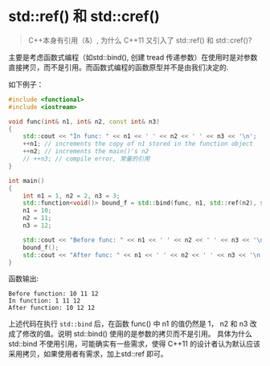 # std::ref() 和 std::cref()   

> C++本身有引用（&）, 为什么 C++11 又引入了 std::ref() 和 std::cref()?   

主要是考虑函数式编程（如std::bind(), 创建 tread 传递参数）在使用时是对参数直接拷贝，而不是引用。而函数式编程的函数原型并不是由我们决定的.    

如下例子：    

```cpp
#include <functional>
#include <iostream>

void func(int& n1, int& n2, const int& n3)
{
    std::cout << "In func: " << n1 << ' ' << n2 << ' ' << n3 << '\n';
    ++n1; // increments the copy of n1 stored in the function object
    ++n2; // increments the main()'s n2
    // ++n3; // compile error, 常量的引用    
}

int main()
{
    int n1 = 1, n2 = 2, n3 = 3;
    std::function<void()> bound_f = std::bind(func, n1, std::ref(n2), std::cref(n3));
    n1 = 10;
    n2 = 11;
    n3 = 12;

    std::cout << "Before func: " << n1 << ' ' << n2 << ' ' << n3 << '\n';
    bound_f();
    std::cout << "After func: " << n1 << ' ' << n2 << ' ' << n3 << '\n';
}
```

函数输出:   
```
Before function: 10 11 12
In function: 1 11 12
After function: 10 12 12
```
上述代码在执行 `std::bind` 后，在函数 func() 中 n1 的值仍然是 1， n2 和 n3 改成了修改的值。说明 std::bind() 使用的是参数的拷贝而不是引用。 具体为什么 std::bind 不使用引用，可能确实有一些需求，使得 C++11 的设计者认为默认应该采用拷贝，如果使用者有需求，加上std::ref 即可。    

